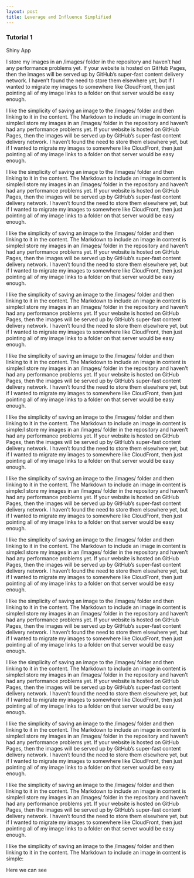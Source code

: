 ```yaml
---
layout: post
title: Leverage and Influence Simplified
---
```


### Tutorial 1

Shiny App

I store my images in an /images/ folder in the repository and haven’t had any performance problems yet. If your website is hosted on GitHub Pages, then the images will be served up by GitHub’s super-fast content delivery network. I haven’t found the need to store them elsewhere yet, but if I wanted to migrate my images to somewhere like CloudFront, then just pointing all of my image links to a folder on that server would be easy enough.

I like the simplicity of saving an image to the /images/ folder and then linking to it in the content. The Markdown to include an image in content is simple:I store my images in an /images/ folder in the repository and haven’t had any performance problems yet. If your website is hosted on GitHub Pages, then the images will be served up by GitHub’s super-fast content delivery network. I haven’t found the need to store them elsewhere yet, but if I wanted to migrate my images to somewhere like CloudFront, then just pointing all of my image links to a folder on that server would be easy enough.

I like the simplicity of saving an image to the /images/ folder and then linking to it in the content. The Markdown to include an image in content is simple:I store my images in an /images/ folder in the repository and haven’t had any performance problems yet. If your website is hosted on GitHub Pages, then the images will be served up by GitHub’s super-fast content delivery network. I haven’t found the need to store them elsewhere yet, but if I wanted to migrate my images to somewhere like CloudFront, then just pointing all of my image links to a folder on that server would be easy enough.

I like the simplicity of saving an image to the /images/ folder and then linking to it in the content. The Markdown to include an image in content is simple:I store my images in an /images/ folder in the repository and haven’t had any performance problems yet. If your website is hosted on GitHub Pages, then the images will be served up by GitHub’s super-fast content delivery network. I haven’t found the need to store them elsewhere yet, but if I wanted to migrate my images to somewhere like CloudFront, then just pointing all of my image links to a folder on that server would be easy enough.

I like the simplicity of saving an image to the /images/ folder and then linking to it in the content. The Markdown to include an image in content is simple:I store my images in an /images/ folder in the repository and haven’t had any performance problems yet. If your website is hosted on GitHub Pages, then the images will be served up by GitHub’s super-fast content delivery network. I haven’t found the need to store them elsewhere yet, but if I wanted to migrate my images to somewhere like CloudFront, then just pointing all of my image links to a folder on that server would be easy enough.

I like the simplicity of saving an image to the /images/ folder and then linking to it in the content. The Markdown to include an image in content is simple:I store my images in an /images/ folder in the repository and haven’t had any performance problems yet. If your website is hosted on GitHub Pages, then the images will be served up by GitHub’s super-fast content delivery network. I haven’t found the need to store them elsewhere yet, but if I wanted to migrate my images to somewhere like CloudFront, then just pointing all of my image links to a folder on that server would be easy enough.

I like the simplicity of saving an image to the /images/ folder and then linking to it in the content. The Markdown to include an image in content is simple:I store my images in an /images/ folder in the repository and haven’t had any performance problems yet. If your website is hosted on GitHub Pages, then the images will be served up by GitHub’s super-fast content delivery network. I haven’t found the need to store them elsewhere yet, but if I wanted to migrate my images to somewhere like CloudFront, then just pointing all of my image links to a folder on that server would be easy enough.

I like the simplicity of saving an image to the /images/ folder and then linking to it in the content. The Markdown to include an image in content is simple:I store my images in an /images/ folder in the repository and haven’t had any performance problems yet. If your website is hosted on GitHub Pages, then the images will be served up by GitHub’s super-fast content delivery network. I haven’t found the need to store them elsewhere yet, but if I wanted to migrate my images to somewhere like CloudFront, then just pointing all of my image links to a folder on that server would be easy enough.

I like the simplicity of saving an image to the /images/ folder and then linking to it in the content. The Markdown to include an image in content is simple:I store my images in an /images/ folder in the repository and haven’t had any performance problems yet. If your website is hosted on GitHub Pages, then the images will be served up by GitHub’s super-fast content delivery network. I haven’t found the need to store them elsewhere yet, but if I wanted to migrate my images to somewhere like CloudFront, then just pointing all of my image links to a folder on that server would be easy enough.

I like the simplicity of saving an image to the /images/ folder and then linking to it in the content. The Markdown to include an image in content is simple:I store my images in an /images/ folder in the repository and haven’t had any performance problems yet. If your website is hosted on GitHub Pages, then the images will be served up by GitHub’s super-fast content delivery network. I haven’t found the need to store them elsewhere yet, but if I wanted to migrate my images to somewhere like CloudFront, then just pointing all of my image links to a folder on that server would be easy enough.

I like the simplicity of saving an image to the /images/ folder and then linking to it in the content. The Markdown to include an image in content is simple:I store my images in an /images/ folder in the repository and haven’t had any performance problems yet. If your website is hosted on GitHub Pages, then the images will be served up by GitHub’s super-fast content delivery network. I haven’t found the need to store them elsewhere yet, but if I wanted to migrate my images to somewhere like CloudFront, then just pointing all of my image links to a folder on that server would be easy enough.

I like the simplicity of saving an image to the /images/ folder and then linking to it in the content. The Markdown to include an image in content is simple:I store my images in an /images/ folder in the repository and haven’t had any performance problems yet. If your website is hosted on GitHub Pages, then the images will be served up by GitHub’s super-fast content delivery network. I haven’t found the need to store them elsewhere yet, but if I wanted to migrate my images to somewhere like CloudFront, then just pointing all of my image links to a folder on that server would be easy enough.

I like the simplicity of saving an image to the /images/ folder and then linking to it in the content. The Markdown to include an image in content is simple:I store my images in an /images/ folder in the repository and haven’t had any performance problems yet. If your website is hosted on GitHub Pages, then the images will be served up by GitHub’s super-fast content delivery network. I haven’t found the need to store them elsewhere yet, but if I wanted to migrate my images to somewhere like CloudFront, then just pointing all of my image links to a folder on that server would be easy enough.

I like the simplicity of saving an image to the /images/ folder and then linking to it in the content. The Markdown to include an image in content is simple:

Here we can see

